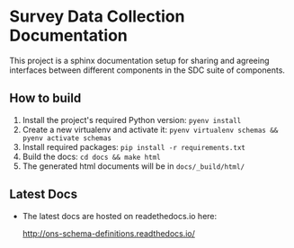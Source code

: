 # Survey Data Collection Documentation

This project is a sphinx documentation setup for sharing and agreeing interfaces
between different components in the SDC suite of components.

## How to build

1. Install the project's required Python version: `pyenv install`
2. Create a new virtualenv and activate it: `pyenv virtualenv schemas && pyenv activate schemas`
3. Install required packages: `pip install -r requirements.txt`
4. Build the docs: `cd docs && make html`
5. The generated html documents will be in `docs/_build/html/`


## Latest Docs

- The latest docs are hosted on readethedocs.io here:

    http://ons-schema-definitions.readthedocs.io/
